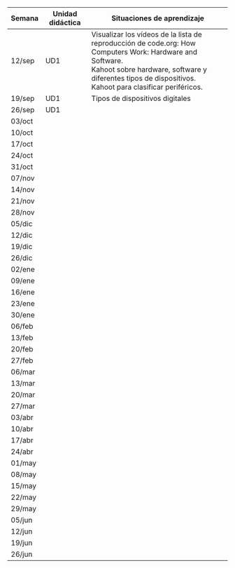 | Semana | Unidad didáctica | Situaciones de aprendizaje                                                                                                                                                                                              |
| ------ | ---------------- | ----------------------------------------------------------------------------------------------------------------------------------------------------------------------------------------------------------------------- |
| 12/sep | UD1              | Visualizar los vídeos de la lista de reproducción de code.org: How Computers Work: Hardware and Software.<br>Kahoot sobre hardware, software y diferentes tipos de dispositivos.<br>Kahoot para clasificar periféricos. |
| 19/sep | UD1              | Tipos de dispositivos digitales                                                                                                                                                                                         |
| 26/sep | UD1              |                                                                                                                                                                                                                         |
| 03/oct |                  |                                                                                                                                                                                                                         |
| 10/oct |                  |                                                                                                                                                                                                                         |
| 17/oct |                  |                                                                                                                                                                                                                         |
| 24/oct |                  |                                                                                                                                                                                                                         |
| 31/oct |                  |                                                                                                                                                                                                                         |
| 07/nov |                  |                                                                                                                                                                                                                         |
| 14/nov |                  |                                                                                                                                                                                                                         |
| 21/nov |                  |                                                                                                                                                                                                                         |
| 28/nov |                  |                                                                                                                                                                                                                         |
| 05/dic |                  |                                                                                                                                                                                                                         |
| 12/dic |                  |                                                                                                                                                                                                                         |
| 19/dic |                  |                                                                                                                                                                                                                         |
| 26/dic |                  |                                                                                                                                                                                                                         |
| 02/ene |                  |                                                                                                                                                                                                                         |
| 09/ene |                  |                                                                                                                                                                                                                         |
| 16/ene |                  |                                                                                                                                                                                                                         |
| 23/ene |                  |                                                                                                                                                                                                                         |
| 30/ene |                  |                                                                                                                                                                                                                         |
| 06/feb |                  |                                                                                                                                                                                                                         |
| 13/feb |                  |                                                                                                                                                                                                                         |
| 20/feb |                  |                                                                                                                                                                                                                         |
| 27/feb |                  |                                                                                                                                                                                                                         |
| 06/mar |                  |                                                                                                                                                                                                                         |
| 13/mar |                  |                                                                                                                                                                                                                         |
| 20/mar |                  |                                                                                                                                                                                                                         |
| 27/mar |                  |                                                                                                                                                                                                                         |
| 03/abr |                  |                                                                                                                                                                                                                         |
| 10/abr |                  |                                                                                                                                                                                                                         |
| 17/abr |                  |                                                                                                                                                                                                                         |
| 24/abr |                  |                                                                                                                                                                                                                         |
| 01/may |                  |                                                                                                                                                                                                                         |
| 08/may |                  |                                                                                                                                                                                                                         |
| 15/may |                  |                                                                                                                                                                                                                         |
| 22/may |                  |                                                                                                                                                                                                                         |
| 29/may |                  |                                                                                                                                                                                                                         |
| 05/jun |                  |                                                                                                                                                                                                                         |
| 12/jun |                  |                                                                                                                                                                                                                         |
| 19/jun |                  |                                                                                                                                                                                                                         |
| 26/jun |                  |                                                                                                                                                                                                                         |

